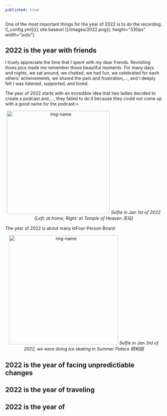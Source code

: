 ```yaml
---
published: true
---
```


One of the most important things for the year of 2022 is to do the recording.
![_config.yml]({{ site.baseurl }}/images/2022.png){: height="330px" width="auto"}
## 2022 is the year with friends
I truely appreciate the time that I spent with my dear friends. Revisiting thoes pics made me remember those beautiful moments. For many days and nights, we sat around, we chatted, we had fun, we celebrated for each others' acheivements, we shared the pain and frustration,..., and I deeply felt I was listened, supported, and loved.

The year of 2022 starts with an incredible idea that two ladies decided to create a podcast and,..., they failed to do it because they could not come up with a good name for the podcast:<

<p align="center">
  <img alt="img-name" src="{{ site.baseurl }}/images/combined1.jpg" height="330" width="auto">
    <em>Selfie in Jan 1st of 2022 (Left: at home; Right: at Temple of Heaven 天坛)</em>
</p>

The year of 2022 is about many leFour-Person Board:

<p align="center">
  <img alt="img-name" src="{{ site.baseurl }}/images/combined3.jpg" height="350" width="auto">
    <em>Selfie in Jan 3rd of 2022, we were doing ice skating in Summer Palace 颐和园</em>
</p>


## 2022 is the year of facing unpredictiable changes


## 2022 is the year of traveling

## 2022 is the year of
